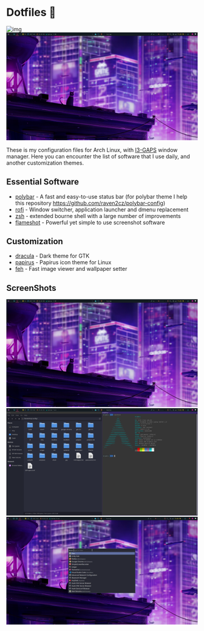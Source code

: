 # Dotfiles 🐧

![img](https://img.shields.io/badge/Arch_Linux-1793D1?style=for-the-badge&logo=arch-linux&logoColor=white)
![Screenshot](/screenshots/1.png)

These is my configuration files for Arch Linux, with [I3-GAPS](https://github.com/Airblader/i3) window manager.
Here you can encounter the list of software that I use daily, and another customization themes.

## Essential Software

- [polybar](https://github.com/polybar/polybar) - A fast and easy-to-use status bar (for polybar theme I help this repository https://github.com/raven2cz/polybar-config)
- [rofi](https://github.com/davatorium/rofi) - Window switcher, application launcher and dmenu replacement
- [zsh](https://github.com/zsh-users/zsh) - extended bourne shell with a large number of improvements
- [flameshot](https://github.com/flameshot-org/flameshot) - Powerful yet simple to use screenshot software

## Customization
- [dracula](https://github.com/dracula/gtk) - Dark theme for GTK
- [papirus](https://github.com/PapirusDevelopmentTeam/papirus-icon-theme) - Papirus icon theme for Linux
- [feh](https://github.com/derf/feh) - Fast image viewer and wallpaper setter

## ScreenShots

![Screenshot](/screenshots/1.png)
![Screenshot](/screenshots/2.png)
![Screenshot](/screenshots/3.png)

